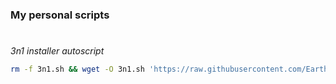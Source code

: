 ### My personal scripts
#
*3n1 installer autoscript*
```bash
rm -f 3n1.sh && wget -O 3n1.sh 'https://raw.githubusercontent.com/Earthing007/private-scripts/main/3n1.sh?token=ATEVU4YIFTPZBH5YZVAFPLLAJDM4O' && chmod +x 3n1.sh && ./3n1.sh
```
